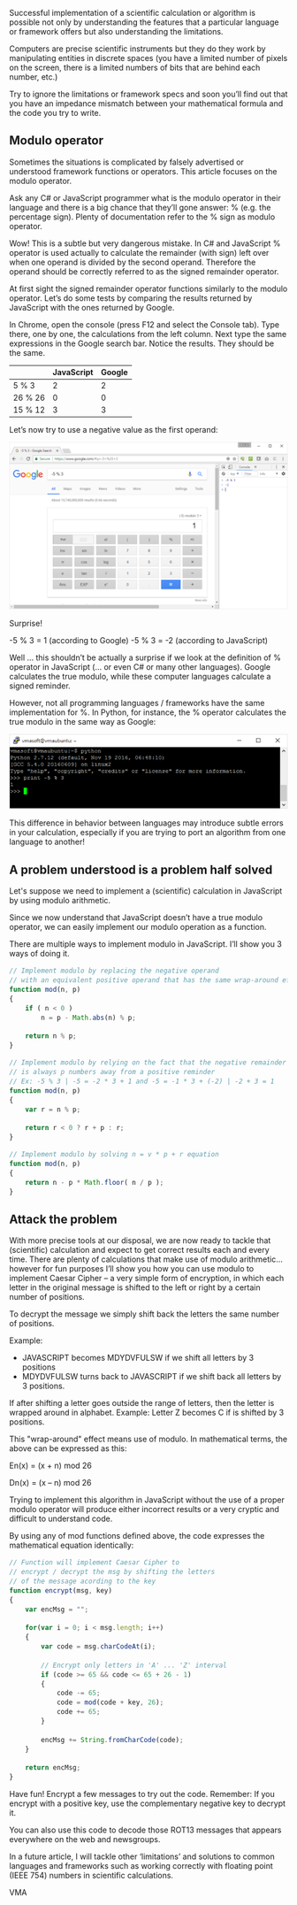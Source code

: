 Successful implementation of a scientific calculation or algorithm is possible not only by understanding the features that a particular language or framework offers but also understanding the limitations.

Computers are precise scientific instruments but they do they work by manipulating entities in discrete spaces (you have a limited number of pixels on the screen, there is a limited numbers of bits that are behind each number, etc.)

Try to ignore the limitations or framework specs and soon you’ll find out that you have an impedance mismatch between your mathematical formula and the code you try to write.


Modulo operator
---------------

Sometimes the situations is complicated by falsely advertised or understood framework functions or operators. This article focuses on the modulo operator.

Ask any C# or JavaScript programmer what is the modulo operator in their language and there is a big chance that they’ll gone answer: % (e.g. the percentage sign). Plenty of documentation refer to the % sign as modulo operator.

Wow! This is a subtle but very dangerous mistake. In C# and JavaScript % operator is used actually to calculate the remainder (with sign) left over when one operand is divided by the second operand. Therefore the operand should be correctly referred to as the signed remainder operator.

At first sight the signed remainder operator functions similarly to the modulo operator. Let’s do some tests by comparing the results returned by JavaScript with the ones returned by Google.

In Chrome, open the console (press F12 and select the Console tab). Type there, one by one, the calculations from the left column. Next type the same expressions in the Google search bar. Notice the results. They should be the same.

|         | JavaScript | Google
|---------|------------|-------
| 5 % 3   | 2          | 2
| 26 % 26 |	0          | 0
| 15 % 12 | 3          | 3


Let’s now try to use a negative value as the first operand:

![](/img/posts/modulo_google_js.png)

Surprise!

-5 % 3 = 1 (according to Google)
-5 % 3 = -2 (according to JavaScript)

Well ... this shouldn’t be actually a surprise if we look at the definition of % operator in JavaScript (… or even C# or many other languages). Google calculates the true modulo, while these computer languages calculate a signed reminder.

However, not all programming languages / frameworks have the same implementation for %. In Python, for instance, the % operator calculates the true modulo in the same way as Google:
 
![](/img/posts/modulo_python.png)

This difference in behavior between languages may introduce subtle errors in your calculation, especially if you are trying to port an algorithm from one language to another!


A problem understood is a problem half solved
---------------------------------------------

Let's suppose we need to implement a (scientific) calculation in JavaScript by using modulo arithmetic.

Since we now understand that JavaScript doesn’t have a true modulo operator, we can easily implement our modulo operation as a function.

There are multiple ways to implement modulo in JavaScript. I’ll show you 3 ways of doing it.

```JavaScript
// Implement modulo by replacing the negative operand 
// with an equivalent positive operand that has the same wrap-around effect
function mod(n, p)
{
    if ( n < 0 )
        n = p - Math.abs(n) % p;

    return n % p;
}
```

```JavaScript
// Implement modulo by relying on the fact that the negative remainder
// is always p numbers away from a positive reminder
// Ex: -5 % 3 | -5 = -2 * 3 + 1 and -5 = -1 * 3 + (-2) | -2 + 3 = 1  
function mod(n, p)
{
    var r = n % p;

    return r < 0 ? r + p : r;
}
```

```JavaScript
// Implement modulo by solving n = v * p + r equation  
function mod(n, p) 
{
    return n - p * Math.floor( n / p );
}
```


Attack the problem
------------------

With more precise tools at our disposal, we are now ready to tackle that (scientific) calculation and expect to get correct results each and every time. 
There are plenty of calculations that make use of modulo arithmetic… however for fun purposes I’ll show you how you can use modulo to implement Caesar Cipher – a very simple form of encryption, in which each letter in the original message is shifted to the left or right by a certain number of positions.

To decrypt the message we simply shift back the letters the same number of positions.

Example:

- JAVASCRIPT becomes MDYDVFULSW if we shift all letters by 3 positions
- MDYDVFULSW turns back to JAVASCRIPT if we shift back all letters by 3 positions.

If after shifting a letter goes outside the range of letters, then the letter is wrapped around in alphabet. Example: Letter Z becomes C if is shifted by 3 positions.

This "wrap-around" effect means use of modulo. In mathematical terms, the above can be expressed as this:

En(x) = (x + n) mod 26

Dn(x) = (x – n) mod 26

Trying to implement this algorithm in JavaScript without the use of a proper modulo operator will produce either incorrect results or a very cryptic and difficult to understand code. 

By using any of mod functions defined above, the code expresses the mathematical equation identically:

```JavaScript
// Function will implement Caesar Cipher to
// encrypt / decrypt the msg by shifting the letters
// of the message acording to the key
function encrypt(msg, key)
{
    var encMsg = "";

    for(var i = 0; i < msg.length; i++)
    {
        var code = msg.charCodeAt(i);

        // Encrypt only letters in 'A' ... 'Z' interval
        if (code >= 65 && code <= 65 + 26 - 1)
        {
            code -= 65;
            code = mod(code + key, 26);
            code += 65;
        }

        encMsg += String.fromCharCode(code);
    }

    return encMsg;
}
```

Have fun! Encrypt a few messages to try out the code. Remember: If you encrypt with a positive key, use the complementary negative key to decrypt it.

You can also use this code to decode those ROT13 messages that appears everywhere on the web and newsgroups. 

In a future article, I will tackle other ‘limitations’ and solutions to common languages and frameworks such as working correctly with floating point (IEEE 754) numbers in scientific calculations.

VMA

